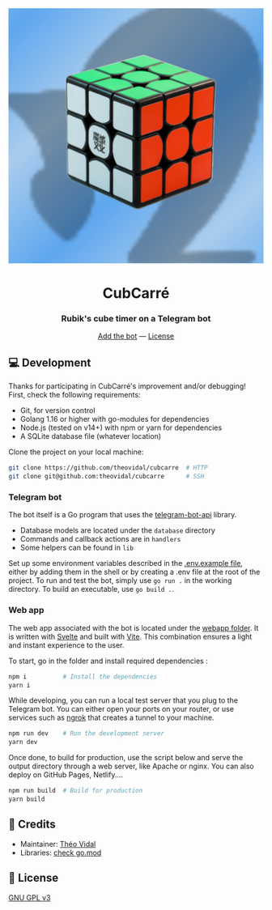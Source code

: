 <div align="center">
    <img src="webapp/public/cubcarre.png" alt="CubCarré logo">
    <h1>CubCarré</h1>
    <h3>Rubik's cube timer on a Telegram bot</h3>
    <a href="https://t.me/cubcarre_bot">Add the bot</a> — <a href="./LICENSE">License</a>
</div>

## 💻 Development

Thanks for participating in CubCarré's improvement and/or debugging! First, check the following requirements:

- Git, for version control
- Golang 1.16 or higher with go-modules for dependencies
- Node.js (tested on v14+) with npm or yarn for dependencies
- A SQLite database file (whatever location)

Clone the project on your local machine:

```bash
git clone https://github.com/theovidal/cubcarre  # HTTP
git clone git@github.com:theovidal/cubcarre      # SSH
```

### Telegram bot

The bot itself is a Go program that uses the [telegram-bot-api](https://github.com/go-telegram-bot-api/telegram-bot-api) library.

- Database models are located under the `database` directory
- Commands and callback actions are in `handlers`
- Some helpers can be found in `lib`

Set up some environment variables described in the [.env.example file](./.env.example), either by adding them in the shell or by creating a .env file at the root of the project. To run and test the bot, simply use `go run .` in the working directory. To build an executable, use `go build .`.

### Web app

The web app associated with the bot is located under the [webapp folder](./webapp). It is written with [Svelte](https://svelte.dev) and built with [Vite](https://vitejs.dev). This combination ensures a light and instant experience to the user.

To start, go in the folder and install required dependencies :

```bash
npm i          # Install the dependencies
yarn i
```

While developing, you can run a local test server that you plug to the Telegram bot. You can either open your ports on your router, or use services such as [ngrok](https://ngrok.com/) that creates a tunnel to your machine.

```bash
npm run dev    # Run the development server
yarn dev
```

Once done, to build for production, use the script below and serve the output directory through a web server, like Apache or nginx. You can also deploy on GitHub Pages, Netlify....

```bash
npm run build  # Build for production
yarn build
```

## 📜 Credits

- Maintainer: [Théo Vidal](https://github.com/theovidal)
- Libraries: [check go.mod](./go.mod)

## 🔐 License

[GNU GPL v3](./LICENSE)
